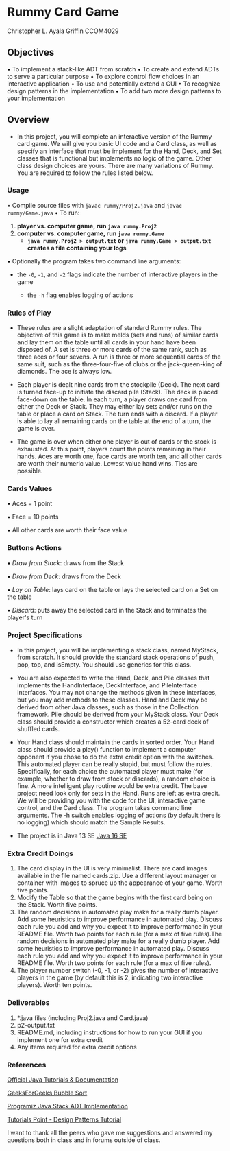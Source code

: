 # Rummy Card Game

 Christopher L. Ayala Griffin
 CCOM4029
 
 ## Objectives
 • To implement a stack-like ADT from scratch
 • To create and extend ADTs to serve a particular purpose
 • To explore control flow choices in an interactive application
 • To use and potentially extend a GUI
 • To recognize design patterns in the implementation
 • To add two more design patterns to your implementation
 
 ## Overview
 * In this project, you will complete an interactive version of the Rummy card game. We will give you basic UI code and a Card class, as well as specify an interface that must be implement for the Hand, Deck, and Set classes that is functional but implements no logic of the game. Other class design choices are yours. There are many variations of Rummy. You are required to follow the rules listed below.

### Usage

• Compile source files with `javac rummy/Proj2.java` and `javac rummy/Game.java`
• To run:
   1. **player vs. computer game, run `java rummy.Proj2`**
   2. **computer vs. computer game, run `java rummy.Game`**
        - **`java rummy.Proj2 > output.txt` or `java rummy.Game > output.txt` creates a file containing your logs**


• Optionally the program takes two command line arguments:
   
   - the `-0`, `-1`, and `-2` flags indicate the number of interactive players in the game
    
     - the `-h` flag enables logging of actions

### Rules of Play

* These rules are a slight adaptation of standard Rummy rules. The objective of this game is to make melds (sets and runs) of similar cards and lay them on the table until all cards in your hand have been disposed of. A set is three or more cards of the same rank, such as three aces or four sevens. A run is three or more sequential cards of the same suit, such as the three-four-five of clubs or the jack-queen-king of diamonds. The ace is always low.

* Each player is dealt nine cards from the stockpile (Deck). The next card is turned face-up to initiate the discard pile (Stack). The deck is placed face-down on the table. In each turn, a player draws one card from either the Deck or Stack. They may either lay sets and/or runs on the table or place a card on Stack. The turn ends with a discard. If a player is able to lay all remaining cards on the table at the end of a turn, the game is over.

* The game is over when either one player is out of cards or the stock is exhausted. At this point, players count the points remaining in their hands. Aces are worth one, face cards are worth ten, and all other cards are worth their numeric value. Lowest value hand wins. Ties are possible.
    
### Cards Values

• Aces = 1 point

• Face = 10 points

• All other cards are worth their face value

### Buttons Actions

• *Draw from Stack*: draws from the Stack

• *Draw from Deck*: draws from the Deck

• *Lay on Table*: lays card on the table or lays the selected card on a Set on the table

• *Discard*: puts away the selected card in the Stack and terminates the player's turn

### Project Specifications

* In this project, you will be implementing a stack class, named MyStack, from scratch. It should provide the standard stack operations of push, pop, top, and isEmpty. You should use generics for this class.

* You are also expected to write the Hand, Deck, and Pile classes that implements the HandInterface, DeckInterface, and PileInterface interfaces. You may not change the methods given in these interfaces, but you may add methods to these classes. Hand and Deck may be derived from other Java classes, such as those in the Collection framework. Pile should be derived from your MyStack class. Your Deck class should provide a constructor which creates a 52-card deck of shuffled cards.

* Your Hand class should maintain the cards in sorted order. Your Hand class should provide a play() function to implement a computer opponent if you chose to do the extra credit option with the switches. This automated player can be really stupid, but must follow the rules. Specifically, for each choice the automated player must make (for example, whether to draw from stock or discards), a random choice is fine. A more intelligent play routine would be extra credit. The base project need look only for sets in the Hand. Runs are left as extra credit. We will be providing you with the code for the UI, interactive game control, and the Card class. The program takes command line arguments. The -h switch enables logging of actions (by default there is no logging) which should match the Sample Results.

* The project is in Java 13 SE [Java 16 SE](https://www.oracle.com/java/technologies/javase-jdk16-downloads.html)

### Extra Credit Doings

1. The card display in the UI is very minimalist. There are card images available in the file named cards.zip. Use a different layout manager or container with images to spruce up the appearance of your game. Worth five points.
2.  Modify the Table so that the game begins with the first card being on the Stack. Worth five points.
3. The random decisions in automated play make for a really dumb player. Add some heuristics to improve performance in automated play. Discuss each rule you add and why you expect it to improve performance in your README file. Worth two points for each rule (for a max of five rules).The random decisions in automated play make for a really dumb player. Add some heuristics to improve performance in automated play. Discuss each rule you add and why you expect it to improve performance in your README file. Worth two points for each rule (for a max of five rules).
6. The player number switch (-0, -1, or -2) gives the number of interactive players in the game (by default this is 2, indicating two interactive players). Worth ten points.

### Deliverables

1.  *.java files (including Proj2.java and Card.java)
2. p2-output.txt
3. README.md, including instructions for how to run your GUI if you implement one for extra credit
4. Any items required for extra credit options


### References 

 [Official Java Tutorials & Documentation](https://docs.oracle.com)
 
 [GeeksForGeeks Bubble Sort](https://www.geeksforgeeks.org/bubble-sort/)
 
 [Programiz Java Stack ADT Implementation](https://www.programiz.com/java-programming/examples/stack-implementation)
 
 [Tutorials Point - Design Patterns Tutorial](https://www.tutorialspoint.com/design_pattern/design_pattern_overview.htm)
 
 I want to thank all the peers who gave me suggestions and answered my questions both in class and in forums outside of class.
 
 
